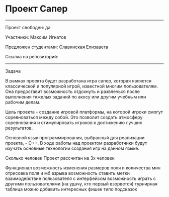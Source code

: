 # Проект Сапер

---

Проект свободен: да

Участники: Максим Игнатов

Предложен студентами: Славинская Елизавета

Ссылка на репозиторий: 

---


Задача

В рамках проекта будет разработана игра сапер, которая является классической и популярной игрой, известной многим пользователям. Она предоставит возможность отдохнуть и развлечься после выполнения тяжелых заданий по акосу или другим учебным или рабочим делам.

Цель проекта - создание игровой платформы, на которой игроки смогут соревноваться между собой. Это позволит создать атмосферу соревнования и стимулировать игроков к достижению лучших результатов.

Основной язык программирования, выбранный для реализации проекта, - C++. В ходе работы над проектом разработчики будут изучать основные технологии создания игр на данном языке.

Сколько человек
Проект рассчитан на 3х человек

Функционал
возможность изменения размеров поля и количества мин
отрисовка поля и мб взрыва
возможность ставить метки
взаимодействие пользователя с интерфейсом
возможность играть с другими пользователями (на удачу, кто первый взорвется)
турнирная таблица
можно добавить интересных фишек типо подсказок
